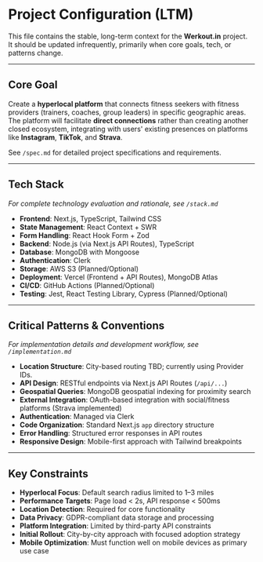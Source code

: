 # Project Configuration (LTM)

This file contains the stable, long-term context for the **Werkout.in** project.  
It should be updated infrequently, primarily when core goals, tech, or patterns change.

---

## Core Goal

Create a **hyperlocal platform** that connects fitness seekers with fitness providers (trainers, coaches, group leaders) in specific geographic areas.  
The platform will facilitate **direct connections** rather than creating another closed ecosystem, integrating with users' existing presences on platforms like **Instagram**, **TikTok**, and **Strava**.

See `/spec.md` for detailed project specifications and requirements.

---

## Tech Stack

_For complete technology evaluation and rationale, see `/stack.md`_

- **Frontend**: Next.js, TypeScript, Tailwind CSS  
- **State Management**: React Context + SWR  
- **Form Handling**: React Hook Form + Zod  
- **Backend**: Node.js (via Next.js API Routes), TypeScript  
- **Database**: MongoDB with Mongoose  
- **Authentication**: Clerk  
- **Storage**: AWS S3 (Planned/Optional)  
- **Deployment**: Vercel (Frontend + API Routes), MongoDB Atlas  
- **CI/CD**: GitHub Actions (Planned/Optional)  
- **Testing**: Jest, React Testing Library, Cypress (Planned/Optional)  

---

## Critical Patterns & Conventions

_For implementation details and development workflow, see `/implementation.md`_

- **Location Structure**: City-based routing TBD; currently using Provider IDs.  
- **API Design**: RESTful endpoints via Next.js API Routes (`/api/...`)  
- **Geospatial Queries**: MongoDB geospatial indexing for proximity search  
- **External Integration**: OAuth-based integration with social/fitness platforms (Strava implemented)  
- **Authentication**: Managed via Clerk  
- **Code Organization**: Standard Next.js `app` directory structure  
- **Error Handling**: Structured error responses in API routes  
- **Responsive Design**: Mobile-first approach with Tailwind breakpoints  

---

## Key Constraints

- **Hyperlocal Focus**: Default search radius limited to 1–3 miles  
- **Performance Targets**: Page load < 2s, API response < 500ms  
- **Location Detection**: Required for core functionality  
- **Data Privacy**: GDPR-compliant data storage and processing  
- **Platform Integration**: Limited by third-party API constraints  
- **Initial Rollout**: City-by-city approach with focused adoption strategy  
- **Mobile Optimization**: Must function well on mobile devices as primary use case  

